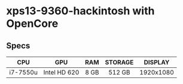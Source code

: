 # xps13-9360-hackintosh with OpenCore

## Specs
|    CPU   |   GPU        |  RAM  | STORAGE |    DISPLAY    |
|:--------:|:------------:|:-----:|:-------:|:-------------:|
| i7-7550u | Intel HD 620 | 8 GB  |  512 GB |   1920x1080   |
